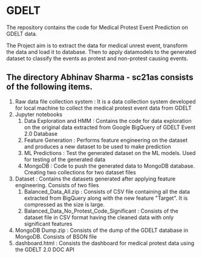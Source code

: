 # GDELT
The repository contains the code for Medical Protest Event Prediction on GDELT data.<br/>

The Project aim is to extract the data for medical unrest event, transform the data and load it to database. Then to apply datamodels to the generated dataset to classify the events as protest and non-protest causing events.

## The directory Abhinav Sharma - sc21as consists of the following items.
1. Raw data file collection system : It is a data collection system developed for local machine to collect the medical protest event data from GDELT
2. Jupyter notebooks
    1. Data Exploration and HMM : Contains the code for data exploration on the original data extracted from Google BigQuery of GDELT Event 2.0 Database
    2. Feature Generation : Performs feature engineering on the dataset and produces a new dataset to be used to make prediction
    3. ML Predictions : Test the generated dataset on the ML models. Used for testing of the generated data
    4. MongoDB : Code to push the generated data to MongoDB database. Creating two collections for two dataset files
3. Dataset : Contains the datasets generated after applying feature engineering. Consists of two files 
    1. Balanced_Data_All.zip : Consists of CSV file containing all the data extracted from BigQuery along with the new feature "Target". It is compressed as the size is large. 
    2. Balanced_Data_No_Protest_Code_Significant : Consists of the dataset file in CSV format having the cleaned data with only significant features
4. MongoDB Dump.zip : Consists of the dump of the GDELT database in MongoDB. Consists of BSON file
5. dashboard.html : Consists the dashboard for medical protest data using the GDELT 2.0 DOC API


